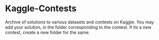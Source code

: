 # Kaggle-Contests
Archive of solutions to various datasets and contests on Kaggle.
 You may add your solution, in the folder corresponding to the contest. 
If its a new contest, create a new folder for the same.
